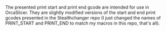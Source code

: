 The presented print start and print end gcode are intended for use in OrcaSlicer. They are slightly modified versions of the start and end print gcodes presented in the Stealthchanger repo (I just changed the names of PRINT_START and PRINT_END to match my macros in this repo, that's all).
